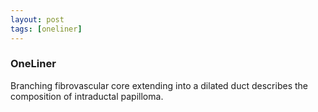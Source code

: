 ```yaml
---
layout: post
tags: [oneliner]
---
```



### OneLiner

Branching fibrovascular core extending into a dilated duct describes the composition of intraductal papilloma.
